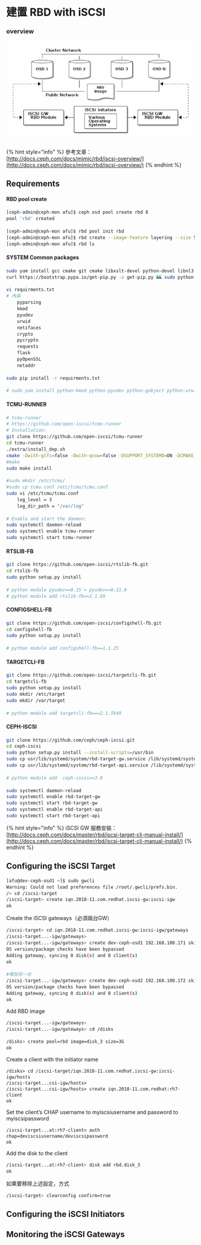 # 建置 RBD with iSCSI

### overview

![](.gitbook/assets/image%20%285%29.png)

{% hint style="info" %}
參考文章：  
[http://docs.ceph.com/docs/mimic/rbd/iscsi-overview/](http://docs.ceph.com/docs/mimic/rbd/iscsi-overview/)
{% endhint %}

## Requirements

#### RBD pool create

```bash
[ceph-admin@ceph-mon afu]$ ceph osd pool create rbd 8
pool 'rbd' created

[ceph-admin@ceph-mon afu]$ rbd pool init rbd
[ceph-admin@ceph-mon afu]$ rbd create --image-feature layering --size 5120 rbd/rbd_image
[ceph-admin@ceph-mon afu]$ rbd ls
```

#### SYSTEM Common packages

```bash
sudo yum install gcc cmake git cmake libxslt-devel python-devel libnl3 kmod librbd1 glib2-devel libnl3-devel kmod-devel librbd1-devel librados2-devel python-kmod
curl https://bootstrap.pypa.io/get-pip.py -o get-pip.py && sudo python get-pip.py

vi requirments.txt
# 內容
    pyparsing
    kmod
    pyudev
    urwid
    netifaces
    crypto
    pycrypto
    requests
    flask
    pyOpenSSL
    netaddr

sudo pip install -r requirments.txt

# sudo yum install python-kmod python-pyudev python-gobject python-urwid python-rados python-rbd python-netaddr python-netifaces python-crypto python-requests python-flask pyOpenSSL
```

#### TCMU-RUNNER

```bash
# tcmu-runner
# https://github.com/open-iscsi/tcmu-runner
# Installation:
git clone https://github.com/open-iscsi/tcmu-runner
cd tcmu-runner
./extra/install_dep.sh
cmake -Dwith-glfs=false -Dwith-qcow=false -DSUPPORT_SYSTEMD=ON -DCMAKE_INSTALL_PREFIX=/usr
#make
sudo make install

#sudo mkdir /etc/tcmu/
#sudo cp tcmu.conf /etc/tcmu/tcmu.conf
sudo vi /etc/tcmu/tcmu.conf
    log_level = 3
    log_dir_path = "/var/log"

# Enable and start the daemon:
sudo systemctl daemon-reload
sudo systemctl enable tcmu-runner
sudo systemctl start tcmu-runner
```

#### RTSLIB-FB

```bash
git clone https://github.com/open-iscsi/rtslib-fb.git
cd rtslib-fb
sudo python setup.py install

# python module pyudev==0.15 > pyudev==0.21.0
# python module add rtslib-fb==2.1.69
```

#### CONFIGSHELL-FB

```bash
git clone https://github.com/open-iscsi/configshell-fb.git
cd configshell-fb
sudo python setup.py install

# python module add configshell-fb==1.1.25
```

#### TARGETCLI-FB

```bash
git clone https://github.com/open-iscsi/targetcli-fb.git
cd targetcli-fb
sudo python setup.py install
sudo mkdir /etc/target
sudo mkdir /var/target

# python module add targetcli-fb===2.1.fb49
```

#### CEPH-ISCSI

```bash
git clone https://github.com/ceph/ceph-iscsi.git
cd ceph-iscsi
sudo python setup.py install --install-scripts=/usr/bin
sudo cp usr/lib/systemd/system/rbd-target-gw.service /lib/systemd/system
sudo cp usr/lib/systemd/system/rbd-target-api.service /lib/systemd/system

# python module add  ceph-iscsi==3.0

sudo systemctl daemon-reload
sudo systemctl enable rbd-target-gw
sudo systemctl start rbd-target-gw
sudo systemctl enable rbd-target-api
sudo systemctl start rbd-target-api
```

{% hint style="info" %}
iSCSI GW 服務安裝：  
[http://docs.ceph.com/docs/master/rbd/iscsi-target-cli-manual-install/](http://docs.ceph.com/docs/master/rbd/iscsi-target-cli-manual-install/)
{% endhint %}

## Configuring the iSCSI Target

```bash
[afu@dev-ceph-osd1 ~]$ sudo gwcli
Warning: Could not load preferences file /root/.gwcli/prefs.bin.
/> cd /iscsi-target
/iscsi-target> create iqn.2018-11.com.redhat.iscsi-gw:iscsi-igw
ok
```

Create the iSCSI gateways（必須兩台GW）

```bash
/iscsi-target> cd iqn.2018-11.com.redhat.iscsi-gw:iscsi-igw/gateways
/iscsi-target...-igw/gateways>
/iscsi-target...-igw/gateways> create dev-ceph-osd1 192.168.100.171 skipchecks=true
OS version/package checks have been bypassed
Adding gateway, syncing 0 disk(s) and 0 client(s)
ok

#增加另一台
/iscsi-target...-igw/gateways> create dev-ceph-osd2 192.168.100.172 skipchecks=true
OS version/package checks have been bypassed
Adding gateway, syncing 0 disk(s) and 0 client(s)
ok
```

Add RBD image

```bash
/iscsi-target...-igw/gateways>
/iscsi-target...-igw/gateways> cd /disks

/disks> create pool=rbd image=disk_3 size=3G
ok
```

Create a client with the initiator name

```text
/disks> cd /iscsi-target/iqn.2018-11.com.redhat.iscsi-gw:iscsi-igw/hosts
/iscsi-target...csi-igw/hosts>
/iscsi-target...csi-igw/hosts> create iqn.2018-11.com.redhat:rh7-client
ok
```

Set the client’s CHAP username to myiscsiusername and password to myiscsipassword

```text
/iscsi-target...at:rh7-client> auth chap=deviscsiusername/deviscsipassword
ok
```

Add the disk to the client

```bash
/iscsi-target...at:rh7-client> disk add rbd.disk_3
ok
```

如果要移除上述設定，方式

```bash
/iscsi-target> clearconfig confirm=true
```

## Configuring the iSCSI Initiators

## Monitoring the iSCSI Gateways



